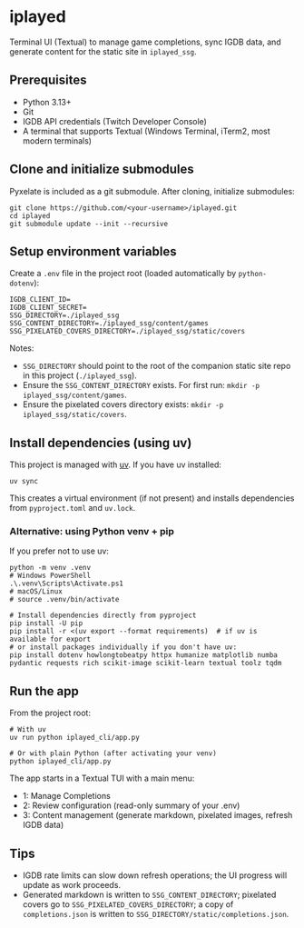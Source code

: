 # iplayed

Terminal UI (Textual) to manage game completions, sync IGDB data, and generate content for the static site in `iplayed_ssg`.

## Prerequisites

- Python 3.13+
- Git
- IGDB API credentials (Twitch Developer Console)
- A terminal that supports Textual (Windows Terminal, iTerm2, most modern terminals)

## Clone and initialize submodules

Pyxelate is included as a git submodule. After cloning, initialize submodules:

```
git clone https://github.com/<your-username>/iplayed.git
cd iplayed
git submodule update --init --recursive
```

## Setup environment variables

Create a `.env` file in the project root (loaded automatically by `python-dotenv`):

```
IGDB_CLIENT_ID=
IGDB_CLIENT_SECRET=
SSG_DIRECTORY=./iplayed_ssg
SSG_CONTENT_DIRECTORY=./iplayed_ssg/content/games
SSG_PIXELATED_COVERS_DIRECTORY=./iplayed_ssg/static/covers
```

Notes:
- `SSG_DIRECTORY` should point to the root of the companion static site repo in this project (`./iplayed_ssg`).
- Ensure the `SSG_CONTENT_DIRECTORY` exists. For first run: `mkdir -p iplayed_ssg/content/games`.
- Ensure the pixelated covers directory exists: `mkdir -p iplayed_ssg/static/covers`.

## Install dependencies (using uv)

This project is managed with [uv](https://docs.astral.sh/uv/). If you have uv installed:

```
uv sync
```

This creates a virtual environment (if not present) and installs dependencies from `pyproject.toml` and `uv.lock`.

### Alternative: using Python venv + pip

If you prefer not to use uv:

```
python -m venv .venv
# Windows PowerShell
.\.venv\Scripts\Activate.ps1
# macOS/Linux
# source .venv/bin/activate

# Install dependencies directly from pyproject
pip install -U pip
pip install -r <(uv export --format requirements)  # if uv is available for export
# or install packages individually if you don't have uv:
pip install dotenv howlongtobeatpy httpx humanize matplotlib numba pydantic requests rich scikit-image scikit-learn textual toolz tqdm
```

## Run the app

From the project root:

```
# With uv
uv run python iplayed_cli/app.py

# Or with plain Python (after activating your venv)
python iplayed_cli/app.py
```

The app starts in a Textual TUI with a main menu:
- 1: Manage Completions
- 2: Review configuration (read-only summary of your .env)
- 3: Content management (generate markdown, pixelated images, refresh IGDB data)

## Tips

- IGDB rate limits can slow down refresh operations; the UI progress will update as work proceeds.
- Generated markdown is written to `SSG_CONTENT_DIRECTORY`; pixelated covers go to `SSG_PIXELATED_COVERS_DIRECTORY`; a copy of `completions.json` is written to `SSG_DIRECTORY/static/completions.json`.
